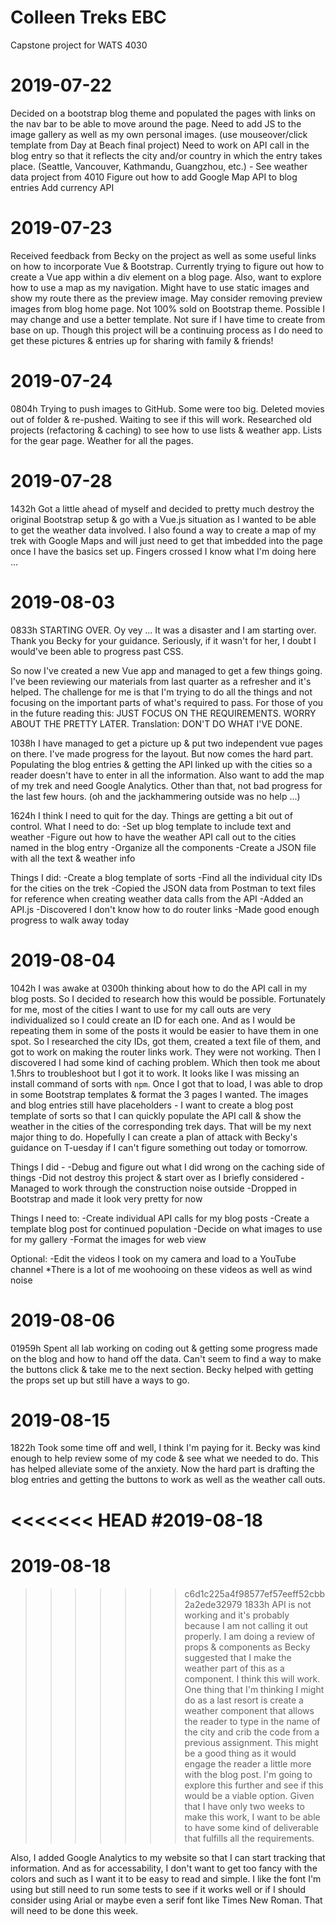 # Colleen Treks EBC
Capstone project for WATS 4030

# 2019-07-22
Decided on a bootstrap blog theme and populated the pages with links on the nav bar to be able to move around the page.
Need to add JS to the image gallery as well as my own personal images. (use mouseover/click template from Day at Beach final project)
Need to work on API call in the blog entry so that it reflects the city and/or country in which the entry takes place. (Seattle, Vancouver, Kathmandu, Guangzhou, etc.) - See weather data project from 4010
Figure out how to add Google Map API to blog entries
Add currency API

# 2019-07-23
Received feedback from Becky on the project as well as some useful links on how to incorporate Vue & Bootstrap. Currently trying to figure out how to create a Vue app within a div element on a blog page. Also, want to explore how to use a map as my navigation. Might have to use static images and show my route there as the preview image. May consider removing preview images from blog home page. Not 100% sold on Bootstrap theme. Possible I may change and use a better template. Not sure if I have time to create from base on up. Though this project will be a continuing process as I do need to get these pictures & entries up for sharing with family & friends! 

# 2019-07-24
0804h 
Trying to push images to GitHub. Some were too big. Deleted movies out of folder & re-pushed. Waiting to see if this will work. Researched old projects (refactoring & caching) to see how to use lists & weather app. Lists for the gear page. Weather for all the pages. 

# 2019-07-28
1432h 
Got a little ahead of myself and decided to pretty much destroy the original Bootstrap setup & go with a Vue.js situation as I wanted to be able to get the weather data involved. I also found a way to create a map of my trek with Google Maps and will just need to get that imbedded into the page once I have the basics set up. Fingers crossed I know what I'm doing here ... 

# 2019-08-03
0833h
STARTING OVER. Oy vey ... It was a disaster and I am starting over. Thank you Becky for your guidance. Seriously, if it wasn't for her, I doubt I would've been able to progress past CSS. 

So now I've created a new Vue app and managed to get a few things going. I've been reviewing our materials from last quarter as a refresher and it's helped. The challenge for me is that I'm trying to do all the things and not focusing on the important parts of what's required to pass. For those of you in the future reading this: JUST FOCUS ON THE REQUIREMENTS. WORRY ABOUT THE PRETTY LATER. Translation: DON'T DO WHAT I'VE DONE.  

1038h
I have managed to get a picture up & put two independent vue pages on there. I've made progress for the layout. But now comes the hard part. Populating the blog entries & getting the API linked up with the cities so a reader doesn't have to enter in all the information. Also want to add the map of my trek and need Google Analytics. Other than that, not bad progress for the last few hours. (oh and the jackhammering outside was no help ...)

1624h
I think I need to quit for the day. Things are getting a bit out of control. What I need to do:
-Set up blog template to include text and weather
-Figure out how to have the weather API call out to the cities named in the blog entry
-Organize all the components
-Create a JSON file with all the text & weather info

Things I did:
-Create a blog template of sorts
-Find all the individual city IDs for the cities on the trek
-Copied the JSON data from Postman to text files for reference when creating weather data calls from the API
-Added an API.js
-Discovered I don't know how to do router links
-Made good enough progress to walk away today

# 2019-08-04
1042h
I was awake at 0300h thinking about how to do the API call in my blog posts. So I decided to research how this would be possible. Fortunately for me, most of the cities I want to use for my call outs are very individualized so I could create an ID for each one. And as I would be repeating them in some of the posts it would be easier to have them in one spot. So I researched the city IDs, got them, created a text file of them, and got to work on making the router links work. They were not working. Then I discovered I had some kind of caching problem. Which then took me about 1.5hrs to troubleshoot but I got it to work. It looks like I was missing an install command of sorts with `npm`. Once I got that to load, I was able to drop in some Bootstrap templates & format the 3 pages I wanted. The images and blog entries still have placeholders - I want to create a blog post template of sorts so that I can quickly populate the API call & show the weather in the cities of the corresponding trek days. That will be my next major thing to do. Hopefully I can create a plan of attack with Becky's guidance on T-uesday if I can't figure something out today or tomorrow.

Things I did - 
-Debug and figure out what I did wrong on the caching side of things
-Did not destroy this project & start over as I briefly considered
-Managed to work through the construction noise outside
-Dropped in Bootstrap and made it look very pretty for now

Things I need to: 
-Create individual API calls for my blog posts
-Create a template blog post for continued population
-Decide on what images to use for my gallery
-Format the images for web view

Optional:
-Edit the videos I took on my camera and load to a YouTube channel
    *There is a lot of me woohooing on these videos as well as wind noise

# 2019-08-06
01959h
Spent all lab working on coding out & getting some progress made on the blog and how to hand off the data. Can't seem to find a way to make the buttons click & take me to the next section. Becky helped with getting the props set up but still have a ways to go. 

# 2019-08-15
1822h
Took some time off and well, I think I'm paying for it. Becky was kind enough to help review some of my code & see what we needed to do. This has helped alleviate some of the anxiety. Now the hard part is drafting the blog entries and getting the buttons to work as well as the weather call outs. 

<<<<<<< HEAD
#2019-08-18
=======
# 2019-08-18
>>>>>>> c6d1c225a4f98577ef57eeff52cbb2a2ede32979
1833h
API is not working and it's probably because I am not calling it out properly. I am doing a review of props & components as Becky suggested that I make the weather part of this as a component. I think this will work. One thing that I'm thinking I might do as a last resort is create a weather component that allows the reader to type in the name of the city and crib the code from a previous assignment. This might be a good thing as it would engage the reader a little more with the blog post. I'm going to explore this further and see if this would be a viable option. Given that I have only two weeks to make this work, I want to be able to have some kind of deliverable that fulfills all the requirements. 

Also, I added Google Analytics to my website so that I can start tracking that information. And as for accessability, I don't want to get too fancy with the colors and such as I want it to be easy to read and simple. I like the font I'm using but still need to run some tests to see if it works well or if I should consider using Arial or maybe even a serif font like Times New Roman. That will need to be done this week. 
    
 
